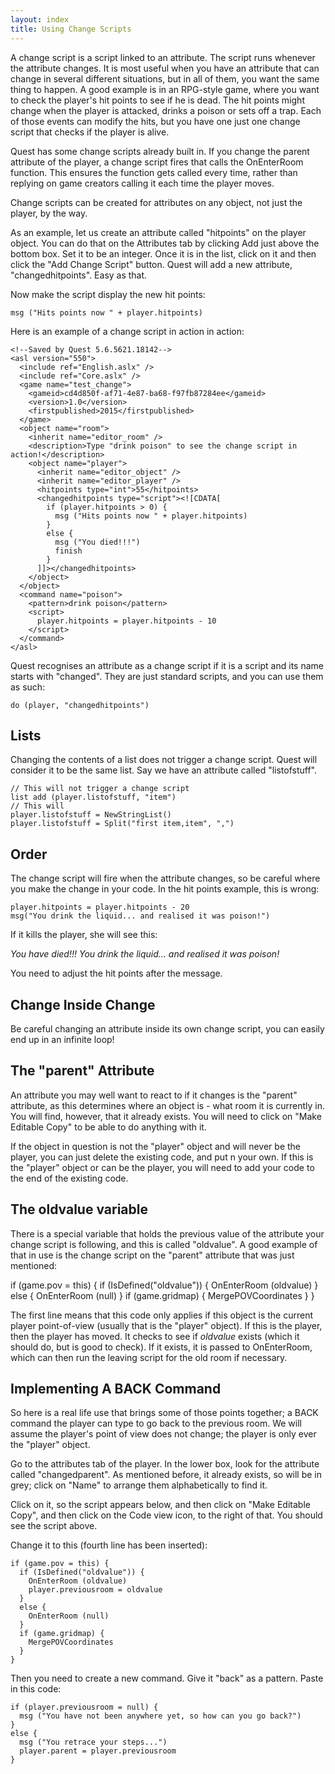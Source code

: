 ```yaml
---
layout: index
title: Using Change Scripts
---
```


A change script is a script linked to an attribute. The script runs whenever the attribute changes. It is most useful when you have an attribute that can change in several different situations, but in all of them, you want the same thing to happen. A good example is in an RPG-style game, where you want to check the player's hit points to see if he is dead. The hit points might change when the player is attacked, drinks a poison or sets off a trap. Each of those events can modify the hits, but you have one just one change script that checks if the player is alive.

Quest has some change scripts already built in. If you change the parent attribute of the player, a change script fires that calls the OnEnterRoom function. This ensures the function gets called every time, rather than replying on game creators calling it each time the player moves.

Change scripts can be created for attributes on any object, not just the player, by the way.

As an example, let us create an attribute called "hitpoints" on the player object. You can do that on the Attributes tab by clicking Add just above the bottom box. Set it to be an integer. Once it is in the list, click on it and then click the "Add Change Script" button. Quest will add a new attribute, "changedhitpoints". Easy as that.

Now make the script display the new hit points:

    msg ("Hits points now " + player.hitpoints)

Here is an example of a change script in action in action:

    <!--Saved by Quest 5.6.5621.18142-->
    <asl version="550">
      <include ref="English.aslx" />
      <include ref="Core.aslx" />
      <game name="test_change">
        <gameid>cd4d850f-af71-4e87-ba68-f97fb87284ee</gameid>
        <version>1.0</version>
        <firstpublished>2015</firstpublished>
      </game>
      <object name="room">
        <inherit name="editor_room" />
        <description>Type "drink poison" to see the change script in action!</description>
        <object name="player">
          <inherit name="editor_object" />
          <inherit name="editor_player" />
          <hitpoints type="int">55</hitpoints>
          <changedhitpoints type="script"><![CDATA[
            if (player.hitpoints > 0) {
              msg ("Hits points now " + player.hitpoints)
            }
            else {
              msg ("You died!!!")
              finish
            }
          ]]></changedhitpoints>
        </object>
      </object>
      <command name="poison">
        <pattern>drink poison</pattern>
        <script>
          player.hitpoints = player.hitpoints - 10
        </script>
      </command>
    </asl>

Quest recognises an attribute as a change script if it is a script and its name starts with "changed". They are just standard scripts, and you can use them as such:

    do (player, "changedhitpoints")


Lists
-----

Changing the contents of a list does not trigger a change script. Quest will consider it to be the same list. Say we have an attribute called "listofstuff". 

    // This will not trigger a change script
    list add (player.listofstuff, "item")
    // This will
    player.listofstuff = NewStringList()
    player.listofstuff = Split("first item,item", ",")


Order
-----

The change script will fire when the attribute changes, so be careful where you make the change in your code. In the hit points example, this is wrong:

    player.hitpoints = player.hitpoints - 20
    msg("You drink the liquid... and realised it was poison!")

If it kills the player, she will see this:

*You have died!!!*
*You drink the liquid... and realised it was poison!*

You need to adjust the hit points after the message.


Change Inside Change
--------------------

Be careful changing an attribute inside its own change script, you can easily end up in an infinite loop!


The "parent" Attribute
----------------------

An attribute you may well want to react to if it changes is the "parent" attribute, as this determines where an object is - what room it is currently in. You will find, however, that it already exists. You will need to click on "Make Editable Copy" to be able to do anything with it.

If the object in question is not the "player" object and will never be the player, you can just delete the existing code, and put n your own. If this is the "player" object or can be the player, you will need to add your code to the end of the existing code.


The oldvalue variable
---------------------

There is a special variable that holds the previous value of the attribute your change script is following, and this is called "oldvalue". A good example of that in use is the change script on the "parent" attribute that was just mentioned:

if (game.pov = this) {
  if (IsDefined("oldvalue")) {
    OnEnterRoom (oldvalue)
  }
  else {
    OnEnterRoom (null)
  }
  if (game.gridmap) {
    MergePOVCoordinates
  }
}

The first line means that this code only applies if this object is the current player point-of-view (usually that is the "player" object). If this is the player, then the player has moved. It checks to see if *oldvalue* exists (which it should do, but is good to check). If it exists, it is passed to OnEnterRoom, which can then run the leaving script for the old room if necessary.


Implementing A BACK Command
---------------------------

So here is a real life use that brings some of those points together; a BACK command the player can type to go back to the previous room. We will assume the player's point of view does not change; the player is only ever the "player" object.

Go to the attributes tab of the player. In the lower box, look for the attribute called "changedparent". As mentioned before, it already exists, so will be in grey; click on "Name" to arrange them alphabetically to find it.

Click on it, so the script appears below, and then click on "Make Editable Copy", and then click on the Code view icon, to the right of that. You should see the script above.

Change it to this (fourth line has been inserted):

    if (game.pov = this) {
      if (IsDefined("oldvalue")) {
        OnEnterRoom (oldvalue)
        player.previousroom = oldvalue
      }
      else {
        OnEnterRoom (null)
      }
      if (game.gridmap) {
        MergePOVCoordinates
      }
    }

Then you need to create a new command. Give it "back" as a pattern. Paste in this code:

    if (player.previousroom = null) {
      msg ("You have not been anywhere yet, so how can you go back?")
    }
    else {
      msg ("You retrace your steps...")
      player.parent = player.previousroom
    }
